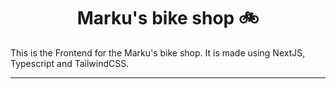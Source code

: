 <div align="center">

  <h1 align="center"> Marku's bike shop 🚲 </h3>

  <p align="left">
    This is the Frontend for the Marku's bike shop.
    It is made using NextJS, Typescript and TailwindCSS.
    <br />
  </p>
</div>
<hr/>

